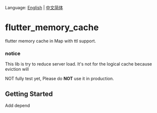 Language: [English](README.md) | [中文简体](README-ZH.md)
# flutter_memory_cache

flutter memory cache in Map with ttl support.

### notice

This lib is try to reduce server load. It's not for the logical cache because eviction will

NOT fully test yet, Please do **NOT** use it in production.

## Getting Started

Add depend

